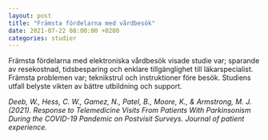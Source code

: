 ```yaml
---
layout: post
title: "Främsta fördelarna med vårdbesök"
date: 2021-07-22 08:00:00 +0200
categories: studier
---
```

Främsta fördelarna med elektroniska vårdbesök visade studie var; sparande av resekostnad, tidsbesparing och enklare tillgänglighet till läkarspecialist. Främsta problemen var; teknikstrul och instruktioner före besök. Studiens utfall belyste vikten av bättre utbildning och support.

_Deeb, W., Hess, C. W., Gamez, N., Patel, B., Moore, K., & Armstrong, M. J. (2021). Response to Telemedicine Visits From Patients With Parkinsonism During the COVID-19 Pandemic on Postvisit Surveys. Journal of patient experience._